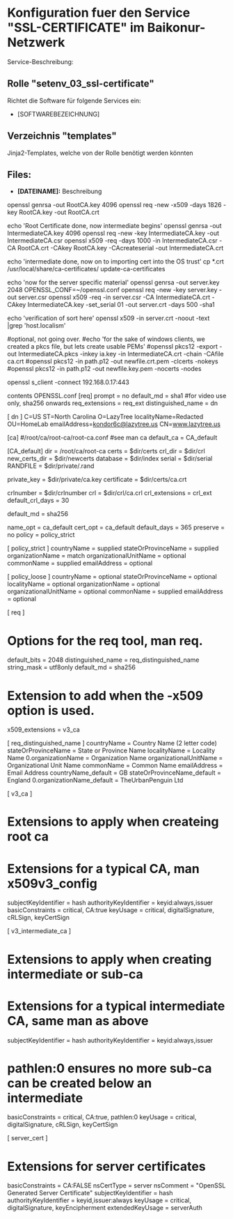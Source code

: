 # Konfiguration fuer den Service "SSL-CERTIFICATE" im Baikonur-Netzwerk
Service-Beschreibung:

## Rolle "setenv_03_ssl-certificate"
Richtet die Software für folgende Services ein:
* [SOFTWAREBEZEICHNUNG]

## Verzeichnis "templates"
Jinja2-Templates, welche von der Rolle benötigt werden könnten

## Files:
* **[DATEINAME]:** Beschreibung



openssl genrsa -out RootCA.key 4096
openssl req -new -x509 -days 1826 -key RootCA.key -out RootCA.crt

echo 'Root Certificate done, now intermediate begins'
openssl genrsa -out IntermediateCA.key 4096
openssl req -new -key IntermediateCA.key -out IntermediateCA.csr
openssl x509 -req -days 1000 -in IntermediateCA.csr -CA RootCA.crt -CAkey RootCA.key -CAcreateserial  -out IntermediateCA.crt

echo 'intermediate done, now on to importing cert into the OS trust'
cp *.crt /usr/local/share/ca-certificates/
update-ca-certificates

echo 'now for the server specific material'
openssl genrsa -out server.key 2048
OPENSSL_CONF=~/openssl.conf openssl req -new -key server.key -out server.csr
openssl x509 -req -in server.csr -CA IntermediateCA.crt -CAkey IntermediateCA.key -set_serial 01 -out server.crt -days 500 -sha1

echo 'verification of sort here'
openssl x509 -in server.crt -noout -text |grep 'host.localism'


#optional​, not going over.
#echo​ 'for the sake of windows clients, we created a pkcs file, but lets create usable PEMs'
#openssl​ pkcs12 -export -out IntermediateCA.pkcs -inkey ia.key -in IntermediateCA.crt -chain -CAfile ca.crt
#openssl​ pkcs12 -in path.p12 -out newfile.crt.pem -clcerts -nokeys
#openssl​ pkcs12 -in path.p12 -out newfile.key.pem -nocerts -nodes

openssl s_client -connect 192.168.0.17:443

contents OPENSSL.conf
[req]
prompt = no
default_md = sha1 #for​ video use only, sha256 onwards
req_extensions = req_ext
distinguished_name = dn

[ dn ]
C=US
ST=North Carolina
O=LazyTree
localityName=Redacted
OU=HomeLab
emailAddress=kondor6c@lazytree.us
CN=www.lazytree.us











[ca]
#/root/ca/root-ca/root-ca.conf
#see​ man ca
default_ca    = CA_default

[CA_default]
dir     = /root/ca/root-ca
certs     =  $dir/certs
crl_dir    = $dir/crl
new_certs_dir   = $dir/newcerts
database   = $dir/index
serial    = $dir/serial
RANDFILE   = $dir/private/.rand

private_key   = $dir/private/ca.key
certificate   = $dir/certs/ca.crt

crlnumber   = $dir/crlnumber
crl    =  $dir/crl/ca.crl
crl_extensions   = crl_ext
default_crl_days    = 30

default_md   = sha256

name_opt   = ca_default
cert_opt   = ca_default
default_days   = 365
preserve   = no
policy    = policy_strict

[ policy_strict ]
countryName   = supplied
stateOrProvinceName  =  supplied
organizationName  = match
organizationalUnitName  =  optional
commonName   =  supplied
emailAddress   =  optional

[ policy_loose ]
countryName   = optional
stateOrProvinceName  = optional
localityName   = optional
organizationName  = optional
organizationalUnitName   = optional
commonName   = supplied
emailAddress   = optional

[ req ]
# Options for the req tool, man req.
default_bits   = 2048
distinguished_name  = req_distinguished_name
string_mask   = utf8only
default_md   =  sha256
# Extension to add when the -x509 option is used.
x509_extensions   = v3_ca

[ req_distinguished_name ]
countryName                     = Country Name (2 letter code)
stateOrProvinceName             = State or Province Name
localityName                    = Locality Name
0.organizationName              = Organization Name
organizationalUnitName          = Organizational Unit Name
commonName                      = Common Name
emailAddress                    = Email Address
countryName_default  = GB
stateOrProvinceName_default = England
0.organizationName_default = TheUrbanPenguin Ltd

[ v3_ca ]
# Extensions to apply when createing root ca
# Extensions for a typical CA, man x509v3_config
subjectKeyIdentifier  = hash
authorityKeyIdentifier  = keyid:always,issuer
basicConstraints  = critical, CA:true
keyUsage   =  critical, digitalSignature, cRLSign, keyCertSign

[ v3_intermediate_ca ]
# Extensions to apply when creating intermediate or sub-ca
# Extensions for a typical intermediate CA, same man as above
subjectKeyIdentifier  = hash
authorityKeyIdentifier  = keyid:always,issuer
# pathlen​:0 ensures no more sub-ca can be created below an intermediate
basicConstraints  = critical, CA:true, pathlen:0
keyUsage   = critical, digitalSignature, cRLSign, keyCertSign

[ server_cert ]
# Extensions for server certificates
basicConstraints  = CA:FALSE
nsCertType   = server
nsComment   =  "OpenSSL Generated Server Certificate"
subjectKeyIdentifier  = hash
authorityKeyIdentifier  = keyid,issuer:always
keyUsage   =  critical, digitalSignature, keyEncipherment
extendedKeyUsage  = serverAuth